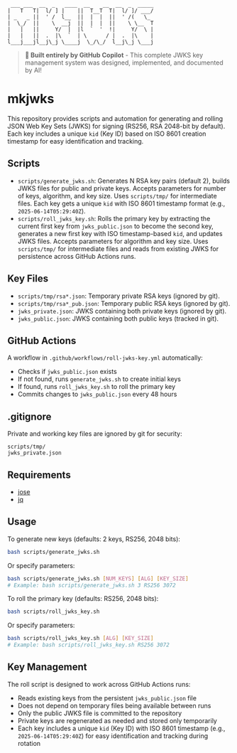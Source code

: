 ```
 ___ ___  __  _   ____  __    __  __  _  _____
|   T   T|  l/ ] |    ||  T__T  T|  l/ ]/ ___/
| _   _ ||  ' /  l__  ||  |  |  ||  ' /(   \_ 
|  \_/  ||    \  __j  ||  |  |  ||    \ \__  T
|   |   ||     Y/  |  |l  `  '  !|     Y/  \ |
|   |   ||  .  |\  `  | \      / |  .  |\    |
l___j___jl__j\_j \____j  \_/\_/  l__j\_j \___j
```

> **🤖 Built entirely by GitHub Copilot** - This complete JWKS key management system was designed, implemented, and documented by AI!

# mkjwks

This repository provides scripts and automation for generating and rolling JSON Web Key Sets (JWKS) for signing (RS256, RSA 2048-bit by default). Each key includes a unique `kid` (Key ID) based on ISO 8601 creation timestamp for easy identification and tracking.

## Scripts

- `scripts/generate_jwks.sh`: Generates N RSA key pairs (default 2), builds JWKS files for public and private keys. Accepts parameters for number of keys, algorithm, and key size. Uses `scripts/tmp/` for intermediate files. Each key gets a unique `kid` with ISO 8601 timestamp format (e.g., `2025-06-14T05:29:40Z`).
- `scripts/roll_jwks_key.sh`: Rolls the primary key by extracting the current first key from `jwks_public.json` to become the second key, generates a new first key with ISO timestamp-based `kid`, and updates JWKS files. Accepts parameters for algorithm and key size. Uses `scripts/tmp/` for intermediate files and reads from existing JWKS for persistence across GitHub Actions runs.

## Key Files

- `scripts/tmp/rsa*.json`: Temporary private RSA keys (ignored by git).
- `scripts/tmp/rsa*_pub.json`: Temporary public RSA keys (ignored by git).
- `jwks_private.json`: JWKS containing both private keys (ignored by git).
- `jwks_public.json`: JWKS containing both public keys (tracked in git).

## GitHub Actions

A workflow in `.github/workflows/roll-jwks-key.yml` automatically:
- Checks if `jwks_public.json` exists
- If not found, runs `generate_jwks.sh` to create initial keys
- If found, runs `roll_jwks_key.sh` to roll the primary key
- Commits changes to `jwks_public.json` every 48 hours

## .gitignore

Private and working key files are ignored by git for security:

```
scripts/tmp/
jwks_private.json
```

## Requirements

- [jose](https://github.com/latchset/jose)
- [jq](https://stedolan.github.io/jq/)

## Usage

To generate new keys (defaults: 2 keys, RS256, 2048 bits):

```sh
bash scripts/generate_jwks.sh
```

Or specify parameters:

```sh
bash scripts/generate_jwks.sh [NUM_KEYS] [ALG] [KEY_SIZE]
# Example: bash scripts/generate_jwks.sh 3 RS256 3072
```

To roll the primary key (defaults: RS256, 2048 bits):

```sh
bash scripts/roll_jwks_key.sh
```

Or specify parameters:

```sh
bash scripts/roll_jwks_key.sh [ALG] [KEY_SIZE]
# Example: bash scripts/roll_jwks_key.sh RS256 3072
```

## Key Management

The roll script is designed to work across GitHub Actions runs:
- Reads existing keys from the persistent `jwks_public.json` file
- Does not depend on temporary files being available between runs
- Only the public JWKS file is committed to the repository
- Private keys are regenerated as needed and stored only temporarily
- Each key includes a unique `kid` (Key ID) with ISO 8601 timestamp (e.g., `2025-06-14T05:29:40Z`) for easy identification and tracking during rotation